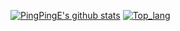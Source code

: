 [![PingPingE's github stats](https://github-readme-stats.vercel.app/api?username=PingPingE&show_icons=true&theme=radical)](https://github.com/PingPingE/PingPingE)
[![Top_lang](https://github-readme-stats.vercel.app/api/top-langs?username=PingPingE&repo=PingPingE&theme=radical&hide=jupyter%20notebook&layout=compact&langs_count=7)](https://github.com/PingPingE/PingPingE)

